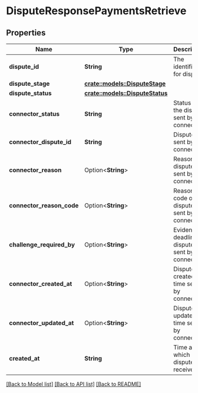 # DisputeResponsePaymentsRetrieve

## Properties

Name | Type | Description | Notes
------------ | ------------- | ------------- | -------------
**dispute_id** | **String** | The identifier for dispute | 
**dispute_stage** | [**crate::models::DisputeStage**](DisputeStage.md) |  | 
**dispute_status** | [**crate::models::DisputeStatus**](DisputeStatus.md) |  | 
**connector_status** | **String** | Status of the dispute sent by connector | 
**connector_dispute_id** | **String** | Dispute id sent by connector | 
**connector_reason** | Option<**String**> | Reason of dispute sent by connector | [optional]
**connector_reason_code** | Option<**String**> | Reason code of dispute sent by connector | [optional]
**challenge_required_by** | Option<**String**> | Evidence deadline of dispute sent by connector | [optional]
**connector_created_at** | Option<**String**> | Dispute created time sent by connector | [optional]
**connector_updated_at** | Option<**String**> | Dispute updated time sent by connector | [optional]
**created_at** | **String** | Time at which dispute is received | 

[[Back to Model list]](../README.md#documentation-for-models) [[Back to API list]](../README.md#documentation-for-api-endpoints) [[Back to README]](../README.md)


